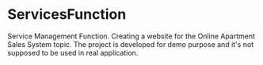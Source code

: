 # ServicesFunction
Service Management Function. 
Creating a website for the Online Apartment Sales System topic. 
The project is developed for demo purpose and it's not supposed to be used in real application.
